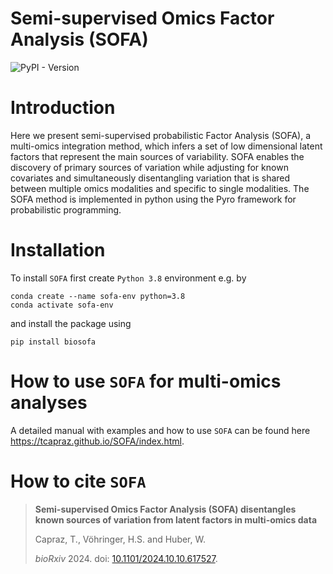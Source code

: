 # Semi-supervised Omics Factor Analysis (SOFA)


![PyPI - Version](https://img.shields.io/pypi/v/biosofa?link=https%3A%2F%2Fpypi.org%2Fproject%2Fbiosofa%2F)

# Introduction

Here we present semi-supervised probabilistic Factor Analysis (SOFA), a multi-omics integration method, which infers a set of low dimensional latent factors that represent the main sources of variability. SOFA enables the discovery of primary sources of variation while adjusting for known covariates and simultaneously disentangling variation that is shared between multiple omics modalities and specific to single modalities. The SOFA method is implemented in python using the Pyro framework for probabilistic programming.


# Installation

To install `SOFA` first create `Python 3.8` environment e.g. by

```
conda create --name sofa-env python=3.8
conda activate sofa-env
```

and install the package using 

```
pip install biosofa
```



# How to use `SOFA` for multi-omics analyses

A detailed manual with examples and how to use `SOFA` can be found here https://tcapraz.github.io/SOFA/index.html.


# How to cite `SOFA`

> **Semi-supervised Omics Factor Analysis (SOFA) disentangles known sources of variation from latent factors in multi-omics data**
>
> Capraz, T., Vöhringer, H.S. and Huber, W.
>
> *bioRxiv* 2024. doi: [10.1101/2024.10.10.617527](https://doi.org/10.1101/2024.10.10.617527).
